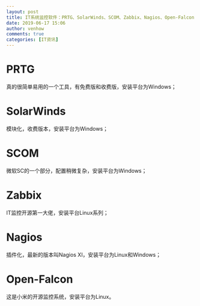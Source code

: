 ```yaml
---
layout: post
title: IT系统监控软件：PRTG、SolarWinds、SCOM、Zabbix、Nagios、Open-Falcon
date: 2019-06-17 15:06
author: venhow
comments: true
categories: [IT资讯]
---
```

<h1>PRTG</h1>

真的很简单易用的一个工具，有免费版和收费版，安装平台为Windows；

<h1>SolarWinds</h1>

模块化，收费版本，安装平台为Windows；

<h1>SCOM</h1>

微软SC的一个部分，配置稍微复杂，安装平台为Windows；

<h1>Zabbix</h1>

IT监控开源第一大佬，安装平台Linux系列；

<h1>Nagios</h1>

插件化，最新的版本叫Nagios XI，安装平台为Linux和Windows；

<h1>Open-Falcon</h1>

这是小米的开源监控系统，安装平台为Linux。
